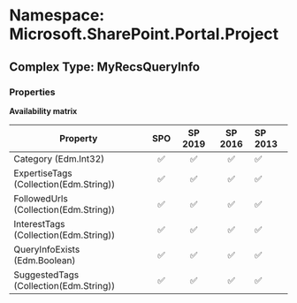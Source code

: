 # Namespace: Microsoft.SharePoint.Portal.Project

## Complex Type: MyRecsQueryInfo

### Properties

**Availability matrix**

Property | SPO | SP 2019 | SP 2016 | SP 2013
----------|:---:|:-------:|:-------:|:-------
Category (Edm.Int32) | ✅ | ✅ | ✅ | ✅
ExpertiseTags (Collection(Edm.String)) | ✅ | ✅ | ✅ | ✅
FollowedUrls (Collection(Edm.String)) | ✅ | ✅ | ✅ | ✅
InterestTags (Collection(Edm.String)) | ✅ | ✅ | ✅ | ✅
QueryInfoExists (Edm.Boolean) | ✅ | ✅ | ✅ | ✅
SuggestedTags (Collection(Edm.String)) | ✅ | ✅ | ✅ | ✅